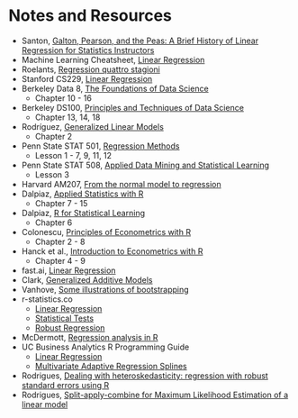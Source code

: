# Notes and Resources

- Santon, [Galton, Pearson, and the Peas: A Brief History of Linear Regression for Statistics Instructors](http://www.amstat.org/publications/jse/v9n3/stanton.html)
- Machine Learning Cheatsheet, [Linear Regression](https://ml-cheatsheet.readthedocs.io/en/latest/linear_regression.html)
- Roelants, [Regression quattro stagioni](https://peterroelants.github.io/posts/linear-regression-four-ways)
- Stanford CS229, [Linear Regression](http://cs229.stanford.edu/notes/cs229-notes1.pdf)
- Berkeley Data 8, [The Foundations of Data Science](https://www.inferentialthinking.com/chapters/intro)
    - Chapter 10 - 16
- Berkeley DS100, [Principles and Techniques of Data Science](https://www.textbook.ds100.org)
    - Chapter 13, 14, 18
- Rodríguez, [Generalized Linear Models](https://data.princeton.edu/wws509/notes)
    - Chapter 2
- Penn State STAT 501, [Regression Methods](https://newonlinecourses.science.psu.edu/stat501/)
    - Lesson 1 - 7, 9, 11, 12
- Penn State STAT 508, [Applied Data Mining and Statistical Learning](https://newonlinecourses.science.psu.edu/stat508/)
    - Lesson 3
- Harvard AM207, [From the normal model to regression](http://am207.info/wiki/normalreg.html)
- Dalpiaz, [Applied Statistics with R](https://daviddalpiaz.github.io/appliedstats/)
    - Chapter 7 - 15
- Dalpiaz, [R for Statistical Learning](https://daviddalpiaz.github.io/r4sl/)
    - Chapter 6
- Colonescu, [Principles of Econometrics with  R](https://bookdown.org/ccolonescu/RPoE4/)
    - Chapter 2 - 8
- Hanck et al., [Introduction to Econometrics with R](https://www.econometrics-with-r.org/index.html)
    - Chapter 4 - 9
- fast.ai, [Linear Regression](http://wiki.fast.ai/index.php/Linear_Regression)
- Clark, [Generalized Additive Models](https://m-clark.github.io/generalized-additive-models/)
- Vanhove, [Some illustrations of bootstrapping](https://janhove.github.io/teaching/2016/12/20/bootstrapping)
- r-statistics.co
    - [Linear Regression](http://r-statistics.co/Linear-Regression.html)
    - [Statistical Tests](http://r-statistics.co/Statistical-Tests-in-R.html)
    - [Robust Regression](http://r-statistics.co/Robust-Regression-With-R.html)
- McDermott, [Regression analysis in R](https://raw.githack.com/uo-ec607/lectures/master/08-regression/08-regression.html)
- UC Business Analytics R Programming Guide
    - [Linear Regression](https://uc-r.github.io/linear_regression)
    - [Multivariate Adaptive Regression Splines](http://uc-r.github.io/mars)
- Rodrigues, [Dealing with heteroskedasticity: regression with robust standard errors using R](https://www.brodrigues.co/blog/2018-07-08-rob_stderr/)
- Rodrigues, [Split-apply-combine for Maximum Likelihood Estimation of a linear model](https://www.brodrigues.co/blog/2019-10-05-parallel_maxlik/)
